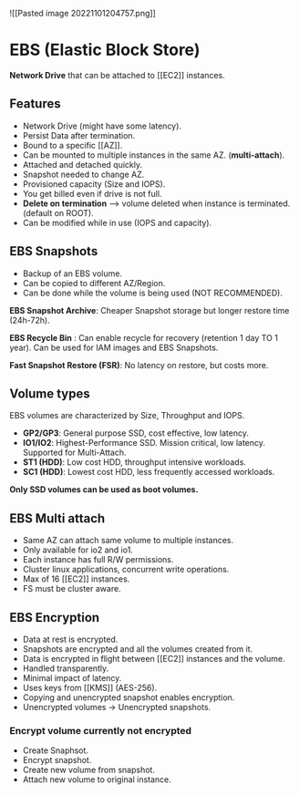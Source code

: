 ![[Pasted image 20221101204757.png]]
# EBS (Elastic Block Store)

**Network Drive** that can be attached to [[EC2]] instances.

## Features

- Network Drive (might have some latency).
- Persist Data after termination.
- Bound to a specific [[AZ]].
- Can be mounted to multiple instances in the same AZ. (**multi-attach**).
- Attached and detached quickly.
- Snapshot needed to change AZ.
- Provisioned capacity (Size and IOPS).
- You get billed even if drive is not full.
- **Delete on termination** --> volume deleted when instance is terminated.(default on ROOT).
- Can be modified while in use (IOPS and capacity).

## EBS Snapshots

- Backup of an EBS volume.
- Can be copied to different AZ/Region.
- Can be done while the volume is being used (NOT RECOMMENDED).

**EBS Snapshot Archive**: Cheaper Snapshot storage but longer restore time (24h-72h).

**EBS Recycle Bin** : Can enable recycle for recovery (retention 1 day TO 1 year). Can be used for IAM images and EBS Snapshots.

**Fast Snapshot Restore (FSR)**: No latency on restore, but costs more.

## Volume types

EBS volumes are characterized by Size, Throughput and IOPS.

- **GP2/GP3**: General purpose SSD, cost effective, low latency.
- **IO1/IO2**: Highest-Performance SSD. Mission critical, low latency. Supported for Multi-Attach.
- **ST1 (HDD)**: Low cost HDD, throughput intensive workloads.
- **SC1 (HDD)**: Lowest cost HDD, less frequently accessed workloads.

**Only SSD volumes can be used as boot volumes.**

## EBS Multi attach

- Same AZ can attach same volume to multiple instances.
- Only available for io2 and io1.
- Each instance has full R/W permissions.
- Cluster linux applications, concurrent write operations.
- Max of 16 [[EC2]] instances.
- FS must be cluster aware.

## EBS Encryption

- Data at rest is encrypted.
- Snapshots are encrypted and all the volumes created from it.
- Data is encrypted in flight between [[EC2]] instances and the volume.
- Handled transparently.
- Minimal impact of latency.
- Uses keys from [[KMS]] (AES-256).
- Copying and unencrypted snapshot enables encryption.
- Unencrypted volumes -> Unencrypted snapshots.

### Encrypt volume currently not encrypted

- Create Snaphsot.
- Encrypt snapshot.
- Create new volume from snapshot.
- Attach new volume to original instance.
